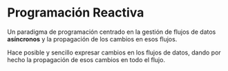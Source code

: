 # Programación Reactiva

Un paradigma de programación centrado en la gestión de flujos de datos **asíncronos** y la propagación de los cambios en esos flujos.

Hace posible y sencillo expresar cambios en los flujos de datos, dando por hecho la propagación de esos cambios en todo el flujo.
